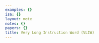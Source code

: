 ```yaml
---
examples: {}
isa: {}
layout: note
notes: {}
papers: {}
title: Very Long Instruction Word (VLIW)
---
```

